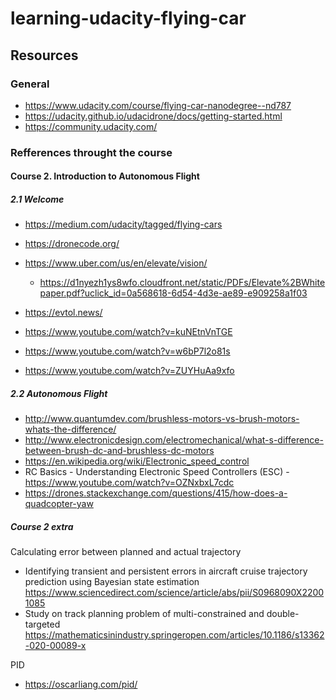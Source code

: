 # learning-udacity-flying-car

## Resources

### General 

* https://www.udacity.com/course/flying-car-nanodegree--nd787
* https://udacity.github.io/udacidrone/docs/getting-started.html
* https://community.udacity.com/


### Refferences throught the course

#### Course 2. Introduction to Autonomous Flight

##### 2.1 Welcome

* https://medium.com/udacity/tagged/flying-cars
* https://dronecode.org/
* https://www.uber.com/us/en/elevate/vision/
  * https://d1nyezh1ys8wfo.cloudfront.net/static/PDFs/Elevate%2BWhitepaper.pdf?uclick_id=0a568618-6d54-4d3e-ae89-e909258a1f03
* https://evtol.news/

* https://www.youtube.com/watch?v=kuNEtnVnTGE
* https://www.youtube.com/watch?v=w6bP7l2o81s
* https://www.youtube.com/watch?v=ZUYHuAa9xfo

##### 2.2 Autonomous Flight

* http://www.quantumdev.com/brushless-motors-vs-brush-motors-whats-the-difference/
* http://www.electronicdesign.com/electromechanical/what-s-difference-between-brush-dc-and-brushless-dc-motors
* https://en.wikipedia.org/wiki/Electronic_speed_control
* RC Basics - Understanding Electronic Speed Controllers (ESC) - https://www.youtube.com/watch?v=OZNxbxL7cdc
* https://drones.stackexchange.com/questions/415/how-does-a-quadcopter-yaw

##### Course 2 extra

Calculating error between planned and actual trajectory

* Identifying transient and persistent errors in aircraft cruise trajectory prediction using Bayesian state estimation https://www.sciencedirect.com/science/article/abs/pii/S0968090X22001085
* Study on track planning problem of multi-constrained and double-targeted https://mathematicsinindustry.springeropen.com/articles/10.1186/s13362-020-00089-x

PID

* https://oscarliang.com/pid/
